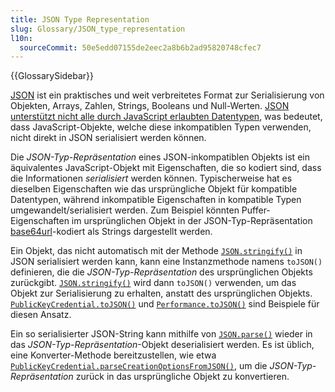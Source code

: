 ```yaml
---
title: JSON Type Representation
slug: Glossary/JSON_type_representation
l10n:
  sourceCommit: 50e5edd07155de2eec2a8b6b2ad95820748cfec7
---
```


{{GlossarySidebar}}

[JSON](/de/docs/Glossary/JSON) ist ein praktisches und weit verbreitetes Format zur Serialisierung von Objekten, Arrays, Zahlen, Strings, Booleans und Null-Werten.
[JSON unterstützt nicht alle durch JavaScript erlaubten Datentypen](/de/docs/Web/JavaScript/Reference/Global_Objects/JSON#javascript_and_json_differences), was bedeutet, dass JavaScript-Objekte, welche diese inkompatiblen Typen verwenden, nicht direkt in JSON serialisiert werden können.

Die _JSON-Typ-Repräsentation_ eines JSON-inkompatiblen Objekts ist ein äquivalentes JavaScript-Objekt mit Eigenschaften, die so kodiert sind, dass die Informationen _serialisiert_ werden können.
Typischerweise hat es dieselben Eigenschaften wie das ursprüngliche Objekt für kompatible Datentypen, während inkompatible Eigenschaften in kompatible Typen umgewandelt/serialisiert werden. 
Zum Beispiel könnten Puffer-Eigenschaften im ursprünglichen Objekt in der JSON-Typ-Repräsentation [base64url](/de/docs/Glossary/base64)-kodiert als Strings dargestellt werden.

Ein Objekt, das nicht automatisch mit der Methode [`JSON.stringify()`](/de/docs/Web/JavaScript/Reference/Global_Objects/JSON/stringify) in JSON serialisiert werden kann, kann eine Instanzmethode namens `toJSON()` definieren, die die _JSON-Typ-Repräsentation_ des ursprünglichen Objekts zurückgibt.
[`JSON.stringify()`](/de/docs/Web/JavaScript/Reference/Global_Objects/JSON/stringify) wird dann `toJSON()` verwenden, um das Objekt zur Serialisierung zu erhalten, anstatt des ursprünglichen Objekts.
[`PublicKeyCredential.toJSON()`](/de/docs/Web/API/PublicKeyCredential/toJSON) und [`Performance.toJSON()`](/de/docs/Web/API/Performance/toJSON) sind Beispiele für diesen Ansatz.

Ein so serialisierter JSON-String kann mithilfe von [`JSON.parse()`](/de/docs/Web/JavaScript/Reference/Global_Objects/JSON/parse) wieder in das _JSON-Typ-Repräsentation_-Objekt deserialisiert werden.
Es ist üblich, eine Konverter-Methode bereitzustellen, wie etwa [`PublicKeyCredential.parseCreationOptionsFromJSON()`](/de/docs/Web/API/PublicKeyCredential/parseCreationOptionsFromJSON_static), um die _JSON-Typ-Repräsentation_ zurück in das ursprüngliche Objekt zu konvertieren.
